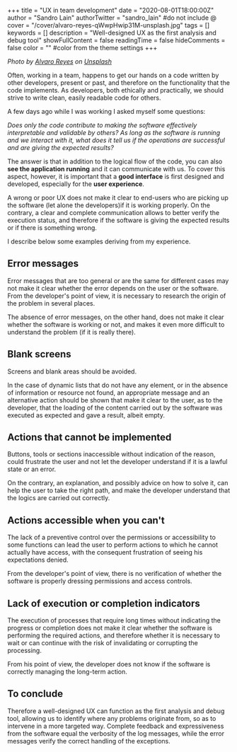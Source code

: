 +++
title = "UX in team development"
date = "2020-08-01T18:00:00Z"
author = "Sandro Lain"
authorTwitter = "sandro_lain" #do not include @
cover = "/cover/alvaro-reyes-qWwpHwip31M-unsplash.jpg"
tags = []
keywords = []
description = "Well-designed UX as the first analysis and debug tool"
showFullContent = false
readingTime = false
hideComments = false
color = "" #color from the theme settings
+++

*Photo by [Alvaro Reyes](https://unsplash.com/@alvarordesign?utm_source=unsplash&utm_medium=referral&utm_content=creditCopyText) on [Unsplash](https://unsplash.com/?utm_source=unsplash&utm_medium=referral&utm_content=creditCopyText)*


Often, working in a team, happens to get our hands on a code written by other developers,
present or past, and therefore on the functionality that the code implements.
As developers, both ethically and practically, we should strive to write clean, easily readable code for others.

A few days ago while I was working I asked myself some questions:

*Does only the code contribute to making the software effectively interpretable and validable by others?*
*As long as the software is running and we interact with it, what does it tell us if the operations are successful and are giving the expected results?*

The answer is that in addition to the logical flow of the code, you can also **see the application running** and it can communicate with us.
To cover this aspect, however, it is important that a **good interface** is first designed and developed, especially for the **user experience**.

A wrong or poor UX does not make it clear to end-users who are picking up the software (let alone the developers)if it is working properly.
On the contrary, a clear and complete communication allows to better verify the execution status,
and therefore if the software is giving the expected results or if there is something wrong.

I describe below some examples deriving from my experience.


## Error messages

Error messages that are too general or are the same for different cases may not make it clear whether the error depends on the user or the software.
From the developer's point of view, it is necessary to research the origin of the problem in several places.

The absence of error messages, on the other hand, does not make it clear whether the software is working or not,
and makes it even more difficult to understand the problem (if it is really there).


## Blank screens

Screens and blank areas should be avoided.

In the case of dynamic lists that do not have any element, or in the absence of information or resource not found,
an appropriate message and an alternative action should be shown that make it clear to the user, as to the developer,
that the loading of the content carried out by the software was executed as expected and gave a result, albeit empty.


## Actions that cannot be implemented

Buttons, tools or sections inaccessible without indication of the reason, could frustrate the user
and not let the developer understand if it is a lawful state or an error.

On the contrary, an explanation, and possibly advice on how to solve it, can help the user to take the right path,
and make the developer understand that the logics are carried out correctly.


## Actions accessible when you can't

The lack of a preventive control over the permissions or accessibility to some functions
can lead the user to perform actions to which he cannot actually have access,
with the consequent frustration of seeing his expectations denied.

From the developer's point of view, there is no verification of whether the software is properly dressing permissions
and access controls.


## Lack of execution or completion indicators

The execution of processes that require long times without indicating the progress or completion
does not make it clear whether the software is performing the required actions,
and therefore whether it is necessary to wait or can continue with the risk of invalidating or corrupting the processing.

From his point of view, the developer does not know if the software is correctly managing the long-term action.


## To conclude

Therefore a well-designed UX can function as the first analysis and debug tool, allowing us to identify
where any problems originate from, so as to intervene in a more targeted way.
Complete feedback and expressiveness from the software equal the verbosity of the log messages,
while the error messages verify the correct handling of the exceptions.
